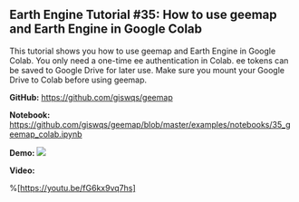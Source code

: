 ## Earth Engine Tutorial #35: How to use geemap and Earth Engine in Google Colab

This tutorial shows you how to use geemap and Earth Engine in Google Colab. You only need a one-time ee authentication in Colab. ee tokens can be saved to Google Drive for later use. Make sure you mount your Google Drive to Colab before using geemap. 

**GitHub:** https://github.com/giswqs/geemap

**Notebook:** https://github.com/giswqs/geemap/blob/master/examples/notebooks/35_geemap_colab.ipynb

**Demo:**
![](https://i.imgur.com/OJCasMe.gif)

**Video:**

%[https://youtu.be/fG6kx9vq7hs]